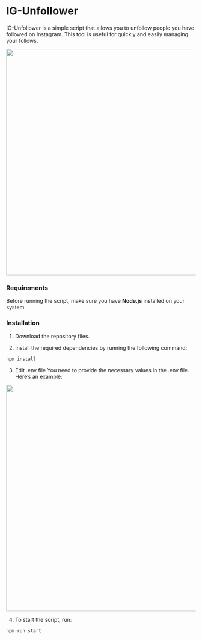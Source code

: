 # IG-Unfollower

IG-Unfollower is a simple script that allows you to unfollow people you have followed on Instagram. This tool is useful for quickly and easily managing your follows.

<img src="https://github.com/user-attachments/assets/999cc7bd-8ef4-4880-9c00-988f820e9218" width="600px">

### Requirements

Before running the script, make sure you have **Node.js** installed on your system.

### Installation

1. Download the repository files.

2. Install the required dependencies by running the following command:

```bash
npm install
```
3. Edit .env file
You need to provide the necessary values in the .env file. Here’s an example:

<img src="https://github.com/user-attachments/assets/8b4af065-944e-4b60-a2c6-bca88fed89f5" width="600px">



4. To start the script, run:
```bash
npm run start
```

